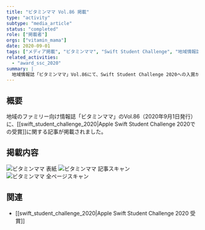 ```yaml
---
title: "ビタミンママ Vol.86 掲載"
type: "activity"
subtype: "media_article"
status: "completed"
role: ["掲載者"]
orgs: ["vitamin_mama"]
date: 2020-09-01
tags: ["メディア掲載", "ビタミンママ", "Swift Student Challenge", "地域情報誌"]
related_activities:
  - "award_ssc_2020"
summary: |
  地域情報誌「ビタミンママ」Vol.86にて、Swift Student Challenge 2020への入賞が紹介されました。
---
```

## 概要
地域のファミリー向け情報誌「ビタミンママ」のVol.86（2020年9月1日発行）に、[[swift_student_challenge_2020|Apple Swift Student Challenge 2020での受賞]]に関する記事が掲載されました。

## 掲載内容
![ビタミンママ 表紙](assets/vitamin_mama_cover.jpg)
![ビタミンママ 記事スキャン](assets/vitamin_mama_article_scan.jpg)
![ビタミンママ 全ページスキャン](assets/vitamin_mama_full_page_scan.jpg)

## 関連
- [[swift_student_challenge_2020|Apple Swift Student Challenge 2020 受賞]]
